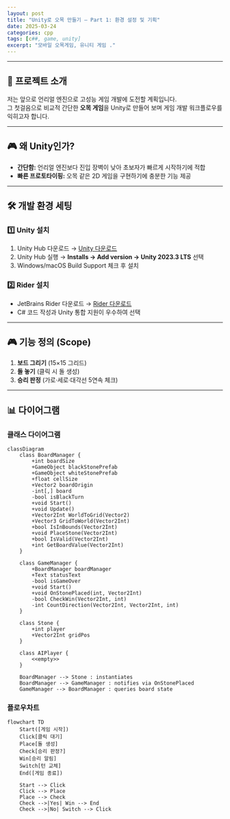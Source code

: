 ```yaml
---
layout: post
title: "Unity로 오목 만들기 – Part 1: 환경 설정 및 기획"
date: 2025-03-24
categories: cpp
tags: [c##, game, unity]
excerpt: "모바일 오목게임, 유니티 게임 ."
---
```


---

## 🎯 프로젝트 소개

저는 앞으로 언리얼 엔진으로 고성능 게임 개발에 도전할 계획입니다.  
그 첫걸음으로 비교적 간단한 **오목 게임**을 Unity로 만들어 보며 게임 개발 워크플로우를 익히고자 합니다.

---

## 🎮 왜 Unity인가?

- **간단함:** 언리얼 엔진보다 진입 장벽이 낮아 초보자가 빠르게 시작하기에 적합  
- **빠른 프로토타이핑:** 오목 같은 2D 게임을 구현하기에 충분한 기능 제공  

---

## 🛠️ 개발 환경 세팅

### 1️⃣ Unity 설치

1. Unity Hub 다운로드 → [Unity 다운로드](https://unity.com/download)  
2. Unity Hub 실행 → **Installs → Add version → Unity 2023.3 LTS** 선택  
3. Windows/macOS Build Support 체크 후 설치  

### 2️⃣ Rider 설치

- JetBrains Rider 다운로드 → [Rider 다운로드](https://www.jetbrains.com/rider/)
- C# 코드 작성과 Unity 통합 지원이 우수하여 선택  

---


## 🎮 기능 정의 (Scope)

1. **보드 그리기** (15×15 그리드)  
2. **돌 놓기** (클릭 시 돌 생성)  
3. **승리 판정** (가로·세로·대각선 5연속 체크)  

---

## 📊 다이어그램



### 클래스 다이어그램

```mermaid
classDiagram
    class BoardManager {
        +int boardSize
        +GameObject blackStonePrefab
        +GameObject whiteStonePrefab
        +float cellSize
        +Vector2 boardOrigin
        -int[,] board
        -bool isBlackTurn
        +void Start()
        +void Update()
        +Vector2Int WorldToGrid(Vector2)
        +Vector3 GridToWorld(Vector2Int)
        +bool IsInBounds(Vector2Int)
        +void PlaceStone(Vector2Int)
        +bool IsValid(Vector2Int)
        +int GetBoardValue(Vector2Int)
    }

    class GameManager {
        +BoardManager boardManager
        +Text statusText
        -bool isGameOver
        +void Start()
        +void OnStonePlaced(int, Vector2Int)
        -bool CheckWin(Vector2Int, int)
        -int CountDirection(Vector2Int, Vector2Int, int)
    }

    class Stone {
        +int player
        +Vector2Int gridPos
    }

    class AIPlayer {
        <<empty>>
    }

    BoardManager --> Stone : instantiates
    BoardManager --> GameManager : notifies via OnStonePlaced
    GameManager --> BoardManager : queries board state
```

### 플로우차트

```mermaid
flowchart TD
    Start([게임 시작])
    Click[클릭 대기]
    Place[돌 생성]
    Check[승리 판정?]
    Win[승리 알림]
    Switch[턴 교체]
    End([게임 종료])

    Start --> Click
    Click --> Place
    Place --> Check
    Check -->|Yes| Win --> End
    Check -->|No| Switch --> Click
```
